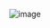
![image](https://user-images.githubusercontent.com/50765823/142451538-c8970e8a-fe7b-4d77-9d52-2f32cc84d154.png)
